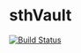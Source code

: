 # sthVault
[![Build Status](https://dev.azure.com/sethv/seth/_apis/build/status/sthVault)](https://dev.azure.com/sethv/seth/_build/latest?definitionId=5)